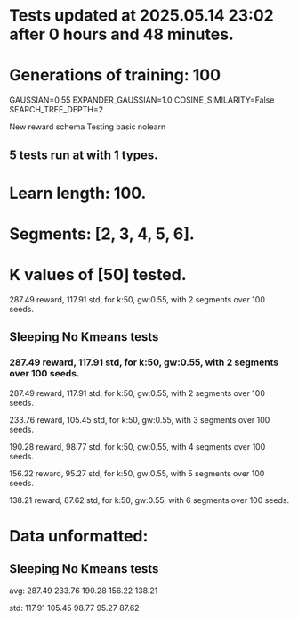 # Tests updated at 2025.05.14 23:02 after 0 hours and 48 minutes.
# Generations of training: 100
GAUSSIAN=0.55
EXPANDER_GAUSSIAN=1.0
COSINE_SIMILARITY=False
SEARCH_TREE_DEPTH=2

New reward schema
Testing basic nolearn
## 5 tests run at with 1 types.
# Learn length: 100.
# Segments: [2, 3, 4, 5, 6].
# K values of [50] tested.

287.49 reward, 117.91 std, for k:50, gw:0.55, with 2 segments over 100 seeds.


## Sleeping No Kmeans tests
### 287.49 reward, 117.91 std, for k:50, gw:0.55, with 2 segments over 100 seeds.

287.49 reward, 117.91 std, for k:50, gw:0.55, with 2 segments over 100 seeds.

233.76 reward, 105.45 std, for k:50, gw:0.55, with 3 segments over 100 seeds.

190.28 reward, 98.77 std, for k:50, gw:0.55, with 4 segments over 100 seeds.

156.22 reward, 95.27 std, for k:50, gw:0.55, with 5 segments over 100 seeds.

138.21 reward, 87.62 std, for k:50, gw:0.55, with 6 segments over 100 seeds.


# Data unformatted:



## Sleeping No Kmeans tests
avg:
287.49
233.76
190.28
156.22
138.21

std:
117.91
105.45
98.77
95.27
87.62
